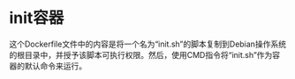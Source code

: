# init容器

这个Dockerfile文件中的内容是将一个名为“init.sh”的脚本复制到Debian操作系统的根目录中，并授予该脚本可执行权限。然后，使用CMD指令将“init.sh”作为容器的默认命令来运行。
